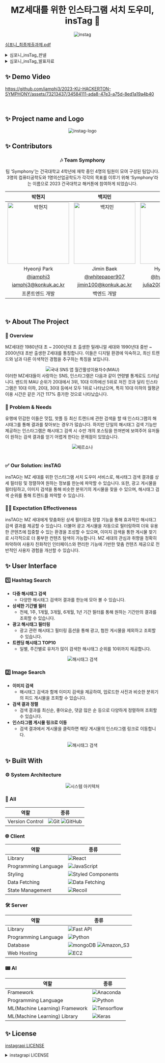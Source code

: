 
<div align="center">
  <h1> MZ세대를 위한 인스타그램 서치 도우미, insTag 🔎 </h1>
  <img src="https://user-images.githubusercontent.com/73213437/261106021-5583832b-1b9a-4e90-a43a-20e3e4856472.png" alt="instag" />
</div>

[심포니_최종제출과제.pdf](https://github.com/iamphj3/2023-KU-HACKERTON-SYMPHONY/files/12364198/_.pdf)
<details>
  <summary>심포니_insTag_판넬</summary>
  <br />
  <img src="https://user-images.githubusercontent.com/73213437/261162180-f8e5a8e8-2d61-4304-ba6a-b870ed1673da.png" alt="판넬" />
</details>
<details>
  <summary>심포니_insTag_발표자료</summary>
  <br />
  <img src="https://user-images.githubusercontent.com/73213437/261161520-8aabed1e-3938-4529-812c-bc95a19c6d28.png" alt="장표1" />
  <img src="https://user-images.githubusercontent.com/73213437/261161522-312d1a63-5c4c-4baa-bdcd-63d06355b5ad.png" alt="장표2" />
  <img src="https://user-images.githubusercontent.com/73213437/261161525-407e734c-ea6f-42c0-b215-4ecfff866a2c.png" alt="장표3" />
  <img src="https://user-images.githubusercontent.com/73213437/261161529-d23e8ed2-aee2-4c01-8365-d8dec7119c8c.png" alt="장표4" />
</details>


## ✨ Demo Video


https://github.com/iamphj3/2023-KU-HACKERTON-SYMPHONY/assets/73213437/34584111-ada8-47e3-a75d-8ed1a19a4b40


<br />


## ✨ Project name and Logo

<div align="center">
<img src="https://user-images.githubusercontent.com/73213437/261088377-d7cfa760-be12-4423-b050-34bdfda85c7f.jpg" alt="instag-logo">
</div>


## ✨ Contributors

<center>
<h3>🎶 Team Symphony</h3>
<p>팀 ‘Symphony'는 건국대학교 4학년에 재학 중인 4명의 팀원이 모여 구성된 팀입니다.</br>
3명의 컴퓨터공학도와 1명의산업공학도가 각각의 목표를 이루기 위해 ‘Symphony’라는 이름으로 2023 건국대학교 해커톤에 참여하게 되었습니다.</p>

|                                                                    박현지                                                                    |                                                                    백지민                                                                    |                                                                    이효승                                                                    |                                                                    김슬기                                                                    |
| :------------------------------------------------------------------------------------------------------------------------------------------: | :------------------------------------------------------------------------------------------------------------------------------------------: | :------------------------------------------------------------------------------------------------------------------------------------------: | :------------------------------------------------------------------------------------------------------------------------------------------: |
| <img src="https://user-images.githubusercontent.com/73213437/261091962-b8abf9cb-6c47-4e3d-9d7a-a018d05dde1d.png" alt="박현지" width="200px"> | <img src="https://user-images.githubusercontent.com/73213437/261091970-a97e9700-a9d8-4445-b6b0-f1c5baa5bf4f.png" alt="백지민" width="200px"> | <img src="https://user-images.githubusercontent.com/73213437/261091974-70a85d58-cf77-4ee4-a1bd-51f4723ee520.png" alt="이효승" width="200px"> | <img src="https://user-images.githubusercontent.com/73213437/261091954-e4ceab33-c491-4de4-80e1-723944e8d4a9.png" alt="김슬기" width="200px"> |
|                                                                 Hyeonji Park                                                                 |                                                                  Jimin Baek                                                                  |                                                                 Hyoseung Lee                                                                 |                                                                  Seulgi Kim                                                                  |
|                                                    [@iamphj3](https://github.com/iamphj3)                                                    |                                              [@whitepaper907](https://github.com/whitepaper907)                                              |                                               [@hyoseung2000](https://github.com/hyoseung2000)                                               |                                                                                                                                              |
|                                                             iamphj3@konkuk.ac.kr                                                             |                                                            jimin100@konkuk.ac.kr                                                             |                                                            julia2000@konkuk.ac.kr                                                            |                                                            tmfrl716@konkuk.ac.kr                                                             |
|                                                               프론트엔드 개발                                                                |                                                                 백엔드 개발                                                                  |     AI 개발                                                                    |                                                                    디자인                                                                    |

</center>

<br />

## ✨ About The Project

### 🧐 Overview
MZ세대란 1980년대 초 ~ 2000년대 초 출생한 밀레니얼 세대와 1990년대 중반 ~ 2000년대 초반 출생한 Z세대를 통칭합니다. 이들은 디지털 환경에 익숙하고, 최신 트렌드와 남과 다른 이색적인 경험을 추구하는 특징을 보입니다.
<div align="center">
  <img src="https://user-images.githubusercontent.com/73213437/261100102-c314f0a5-9162-4b8a-9ef8-a0eeea4e5694.png" alt="국내 SNS 앱 월간활성이용자수(MAU)" />
</div>
이러한 MZ세대들이 사랑하는 SNS, 인스타그램은 다음과 같이 연령별 통계로도 드러납니다. 밴드의 MAU 순위가 20대에서 3위, 10대 이하에선 5위로 처진 것과 달리 인스타그램은 10대 이하, 20대, 30대 등에서 모두 1위로 나타났으며, 특히 10대 이하의 월평균 이용 시간은 같은 기간 117% 증가한 것으로 나타났습니다.

<br />

### 🤔 Problem & Needs
유행에 민감한 이들은 맛집, 핫플 등 최신 트렌드에 관한 검색을 할 때 인스타그램의 해시태그를 통해 결과를 찾아보는 경우가 많습니다. 하지만 단일의 해시태그 검색 기능만 제공하는 인스타그램은 해시태그 검색 시 수만 개의 포스팅을 한꺼번에 보여주어 유저들이 원하는 검색 결과를 얻기 어렵게 한다는 문제점이 있었습니다.
<div align="center">
  <img src="https://user-images.githubusercontent.com/73213437/261100116-bd7f0c9f-9185-4dc3-b7eb-3772e5e0a0d9.png" alt="페르소나" />
</div>

<br />

### ✅ Our Solution: insTAG
insTAG는 MZ 세대를 위한 인스타그램 서치 도우미 서비스로, 해시태그 검색 결과를 상세 필터링 및 정렬하여 원하는 정보를 한눈에 파악할 수 있습니다. 또한, 광고 게시물을 필터링하고, 이미지 검색을 통해 비슷한 분위기의 게시물을 찾을 수 있으며, 해시태그 검색 순위를 통해 트렌드를 파악할 수 있습니다.

### 🙌🏻 Expectation Effectiveness
insTAG는 MZ 세대에게 맞춤화된 상세 필터링과 정렬 기능을 통해 효과적인 해시태그 검색 결과를 제공할 수 있습니다. 더불어 광고 게시물을 자동으로 필터링하여 더욱 유용한 콘텐츠에 집중할 수 있는 환경을 조성할 수 있으며, 이미지 검색을 통한 게시물 찾기로 시각적으로 더 풍부한 컨텐츠 탐색이 가능합니다. MZ 세대의 관심과 취향을 정확히 파악하여 사용자 친화적인 인터페이스와 편리한 기능에 기반한 맞춤 컨텐츠 제공으로 전반적인 사용자 경험을 개선할 수 있습니다.

## ✨ User Interface

### 1️⃣ Hashtag Search
- **다중 해시태그 검색**
  - 다양한 해시태그 검색어 결과를 한눈에 모아 볼 수 있습니다.
- **상세한 기간별 필터**
  - 전체, 1주, 1개월, 3개월, 6개월, 1년 기간 필터를 통해 원하는 기간만의 결과를 조회할 수 있습니다.
- **광고 해시태그 필터링**
  - 광고 관련 해시태그 필터링 옵션을 통해 광고, 협찬 게시물을 제외하고 조회할 수 있습니다.
- **트렌딩 해시태그 TOP10**
  - 일별, 주간별로 유저가 많이 검색한 해시태그 순위를 10위까지 제공합니다.

<div align="center">
 <img src="https://user-images.githubusercontent.com/73213437/261103165-6b8e0739-57b7-44c2-bd8c-d6cea33c8d87.png" alt="해시태그 검색" />
</div>

### 2️⃣ Image Search
- **이미지 검색**
  - 해시태그 검색과 함께 이미지 검색을 제공하여, 업로드한 사진과 비슷한 분위기의 피드 게시물을 조회할 수 있습니다.
- **검색 결과 정렬**
  - 검색 결과를 최신순, 좋아요순, 댓글 많은 순 등으로 다양하게 정렬하여 조회할 수 있습니다.
- **인스타그램 게시물 링크로 이동**
  - 검색 결과에서 게시물을 클릭하면 해당 게시물의 인스타그램 링크로 이동합니다.


<div align="center">
 <img src="https://user-images.githubusercontent.com/73213437/261103165-6b8e0739-57b7-44c2-bd8c-d6cea33c8d87.png" alt="해시태그 검색" />
</div>


## ✨ Built With
### ⚙️ System Architecture
<div align="center">
 <img src="https://user-images.githubusercontent.com/73213437/261100131-ffcb7684-c406-4e18-8563-46ac0d015ba6.png" alt="시스템 아키텍처" />
</div>

### 📍 All

| 역할  | 종류 |
| -------------------- | --------------------------------------------------------------------------------------------------------------------- |
| Version Control      | ![Git](https://img.shields.io/badge/git-%23F05033.svg?style=for-the-badge&logo=git&logoColor=white) ![GitHub](https://img.shields.io/badge/github-%23121011.svg?style=for-the-badge&logo=github&logoColor=white)  |

### 🌐 Client

| 역할  | 종류 |
| -------------------- | --------------------------------------------------------------------------------------------------------------------- |
| Library              | ![React](https://img.shields.io/badge/React-61DAFB?style=for-the-badge&logo=React&logoColor=black)                                                                                                                |
| Programming Language | ![JavaScript](https://img.shields.io/badge/JavaScript-F7DF1E.svg?style=for-the-badge&logo=JavaScript&logoColor=black)                                                                                             |
| Styling              | ![Styled Components](https://img.shields.io/badge/styled--components-DB7093?style=for-the-badge&logo=styled-components&logoColor=white)                                                                           |
| Data Fetching        | ![Data Fetching](https://img.shields.io/badge/Axios-5A29E4?style=for-the-badge&logo=Axios&logoColor=white) |                                                                                                      |
| State Management      | ![Recoil](https://img.shields.io/badge/recoil-f26b00?style=for-the-badge) |

### 🛠️ Server

| 역할  | 종류 |
| -------------------- | --------------------------------------------------------------------------------------------------------------------- |
| Library              | ![Fast API](https://img.shields.io/badge/Fast_API-009688?style=for-the-badge&logo=FastAPI&logoColor=white)                                                                                                                |
| Programming Language | ![Python](https://img.shields.io/badge/Python-3776AB?style=for-the-badge&logo=Python&logoColor=white)                                                                                             |
| Database        | ![mongoDB](https://img.shields.io/badge/MongoDB-47A248?style=for-the-badge&logo=MongoDB&logoColor=white) ![Amazon_S3](https://img.shields.io/badge/Amazon_S3-569A31?style=for-the-badge&logo=Amazon_S3&logoColor=white) |                                                                                                      |
| Web Hosting      | ![EC2](https://img.shields.io/badge/Amazon_EC2-FF9900?style=for-the-badge&logo=Amazon_EC2&logoColor=white) |


### 📟 AI

| 역할  | 종류 |
| -------------------- | --------------------------------------------------------------------------------------------------------------------- |
| Framework              | ![Anaconda](https://user-images.githubusercontent.com/73213437/261097042-3ef56541-6c41-48f5-bf7e-96bd44ec160a.png)                                                                                                                |
| Programming Language | ![Python](https://img.shields.io/badge/Python-3776AB?style=for-the-badge&logo=Python&logoColor=white)                                                                                               |
| ML(Machine Learning) Framework  | ![Tensorflow](https://user-images.githubusercontent.com/73213437/261097070-8635a464-27a4-463c-bb04-463662c445cf.png)  |
| ML(Machine Learning) Library  | ![Keras](https://user-images.githubusercontent.com/73213437/261097096-4bfcc946-4b25-4fe1-a0cb-962957ccce5c.png) |

## ✨ License

[instagrapi LICENSE](https://github.com/adw0rd/instagrapi/blob/master/LICENSE)
<details>
  <summary>instagrapi LICENSE</summary>
  <br />
  MIT License

  Copyright (c) 2020 Mikhail Andreev
  
  Permission is hereby granted, free of charge, to any person obtaining a copy
  of this software and associated documentation files (the "Software"), to deal
  in the Software without restriction, including without limitation the rights
  to use, copy, modify, merge, publish, distribute, sublicense, and/or sell
  copies of the Software, and to permit persons to whom the Software is
  furnished to do so, subject to the following conditions:
  
  The above copyright notice and this permission notice shall be included in all
  copies or substantial portions of the Software.
  
  THE SOFTWARE IS PROVIDED "AS IS", WITHOUT WARRANTY OF ANY KIND, EXPRESS OR
  IMPLIED, INCLUDING BUT NOT LIMITED TO THE WARRANTIES OF MERCHANTABILITY,
  FITNESS FOR A PARTICULAR PURPOSE AND NONINFRINGEMENT. IN NO EVENT SHALL THE
  AUTHORS OR COPYRIGHT HOLDERS BE LIABLE FOR ANY CLAIM, DAMAGES OR OTHER
  LIABILITY, WHETHER IN AN ACTION OF CONTRACT, TORT OR OTHERWISE, ARISING FROM,
  OUT OF OR IN CONNECTION WITH THE SOFTWARE OR THE USE OR OTHER DEALINGS IN THE
  SOFTWARE.
</details>

